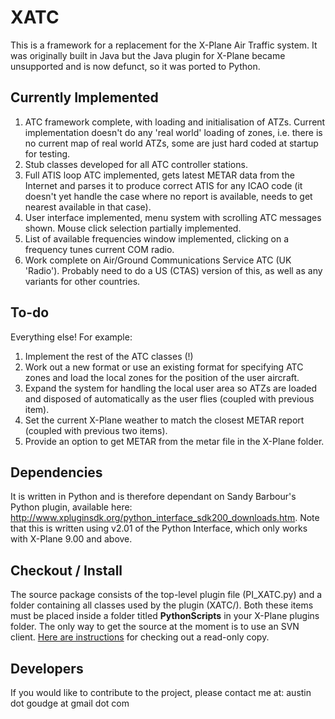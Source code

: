 # XATC #
This is a framework for a replacement for the X-Plane Air Traffic system. It was originally built in Java but the Java plugin for X-Plane became unsupported and is now defunct, so it was ported to Python.

## Currently Implemented ##
  1. ATC framework complete, with loading and initialisation of ATZs. Current implementation doesn't do any 'real world' loading of zones, i.e. there is no current map of real world ATZs,  some are just hard coded at startup for testing.
  1. Stub classes developed for all ATC controller stations.
  1. Full ATIS loop ATC implemented, gets latest METAR data from the Internet and parses it to produce correct ATIS for any ICAO code (it doesn't yet handle the case where no report is available, needs to get nearest available in that case).
  1. User interface implemented, menu system with scrolling ATC messages shown. Mouse click selection partially implemented.
  1. List of available frequencies window implemented, clicking on a frequency tunes current COM radio.
  1. Work complete on Air/Ground Communications Service ATC (UK 'Radio').  Probably need to do a US (CTAS) version of this, as well as any variants for other countries.

## To-do ##
Everything else!  For example:

  1. Implement the rest of the ATC classes (!)
  1. Work out a new format or use an existing format for specifying ATC zones and load the local zones for the position of the user aircraft.
  1. Expand the system for handling the local user area so ATZs are loaded and disposed of automatically as the user flies (coupled with previous item).
  1. Set the current X-Plane weather to match the closest METAR report (coupled with previous two items).
  1. Provide an option to get METAR from the metar file in the X-Plane folder.


## Dependencies ##
It is written in Python and is therefore dependant on Sandy Barbour's Python plugin, available here: http://www.xpluginsdk.org/python_interface_sdk200_downloads.htm.  Note that this is written using v2.01 of the Python Interface, which only works with X-Plane 9.00 and above.

## Checkout / Install ##
The source package consists of the top-level plugin file (PI\_XATC.py) and a folder containing all classes used by the plugin (XATC/).  Both these items must be placed inside a folder titled **PythonScripts** in your X-Plane plugins folder.  The only way to get the source at the moment is to use an SVN client.  [Here are instructions](http://code.google.com/p/xatc/source/checkout) for checking out a read-only copy.

## Developers ##
If you would like to contribute to the project, please contact me at: austin dot goudge at gmail dot com